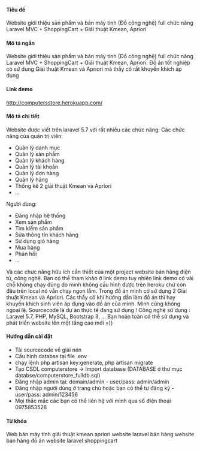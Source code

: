 #### Tiêu đề
Website giới thiệu sản phẩm và bán máy tính (Đồ công nghệ) full chức năng Laravel MVC + ShoppingCart + Giải thuật Kmean, Apriori

#### Mô tả ngắn
Website giới thiệu sản phẩm và bán máy tính (Đồ công nghệ) full chức năng Laravel MVC + ShoppingCart + Giải thuật Kmean, Apriori. Đồ án tốt nghiệp có sử dụng Giải thuật Kmean và Apriori mà thầy cô rất khuyến khích áp dụng

#### Link demo
http://computersstore.herokuapp.com/

#### Mô tả chi tiết
Website được viết trên laravel 5.7 với rất nhiều các chức năng:
Các chức năng của quản trị viên:
- Quản lý danh mục
- Quản lý sản phẩm
- Quản lý khách hàng
- Quản lý tài khoản
- Quản lý đơn hàng
- Quản lý hãng
- Thống kê 2 giải thuật Kmean và Apriori
- ...

Người dùng:
- Đăng nhập hệ thống
- Xem sản phẩm
- Tìm kiếm sản phẩm
- Sửa thông tin khách hàng
- Sử dụng giỏ hàng
- Mua hàng
- Phản hồi
- ...

Và các chưc năng hữu ích cần thiết của một project website bán hàng điện tử, công nghệ.
Bạn có thể tham khảo ở link demo tuy nhiên link demo có vài chỗ không chạy đúng do mình không cấu hình được trên heroku chứ còn đâu trên local nó vẫn chạy ngon lắm.
Trong đồ án mình có sử dụng 2 Giải thuật Kmean và Apriori. Các thầy cô khi hướng dẫn làm đồ án thì hay khuyến khích sinh viên áp dụng vào đồ án của mình. Mình cũng không ngoại lệ.
Sourcecode là dự án thực tế đang sử dụng !
Công nghệ sử dụng : Laravel 5.7, PHP, MySQL, Bootstrap 3, ...
Bạn hoàn toàn có thể sử dụng và phát triển website lên một tầng cao mới =))


#### Hướng dẫn cài đặt
- Tải sourcecode về giải nén
- Cấu hình databse tại file .env
- chạy lệnh php artisan key:generate, php artisan migrate
- Tạo CSDL computerstore -> Import database (DATABASE ở thư mục databse/computerstore_fulldb.sql)
- Đăng nhập admin tại: domain/admin   -   user/pass: admin/admin
- Đăng nhập người dùng ở trang chủ hoặc bạn có thể tự đăng ký  -   user/pass: admin/123456
- Mọi thắc mắc các bạn có thể liên hệ với mình qua số điện thoại 0975853528


#### Từ khóa
Web bán máy tính
giải thuật kmean apriori
website laravel bán hàng
website bán hàng đồ án
website laravel shoppingcart

